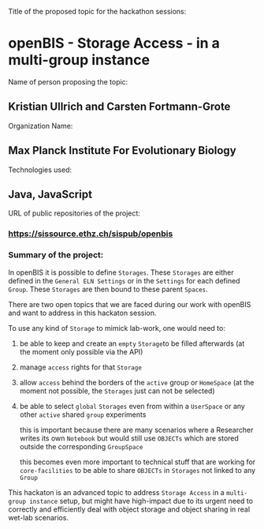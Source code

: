 Title of the proposed topic for the hackathon sessions:

# openBIS - Storage Access - in a multi-group instance

Name of person proposing the topic:

## Kristian Ullrich and Carsten Fortmann-Grote

Organization Name:

## Max Planck Institute For Evolutionary Biology

Technologies used:

## Java, JavaScript

URL of public repositories of the project:

### https://sissource.ethz.ch/sispub/openbis

### Summary of the project:

In openBIS it is possible to define `Storages`. These `Storages` are either defined in the `General ELN Settings` or in the `Settings` for each defined `Group`.
These `Storages` are then bound to these parent `Spaces`.

There are two open topics that we are faced during our work with openBIS and want to address in this hackaton session.

To use any kind of `Storage` to mimick lab-work, one would need to:

1. be able to keep and create an `empty` `Storage`to be filled afterwards (at the moment only possible via the API)
2. manage `access` rights for that `Storage`
3. allow `access` behind the borders of the `active` group or `HomeSpace` (at the moment not possible, the `Storages` just can not be selected)
5. be able to select `global` `Storages` even from within a `UserSpace` or any other `active` shared `group` experiments

     this is important because there are many scenarios where a Researcher writes its own `Notebook` but would still use `OBJECTs` which are stored outside the corresponding `GroupSpace`

     this becomes even more important to technical stuff that are working for `core-facilities` to be able to share `OBJECTs` in `Storages` not linked to any `Group`

This hackaton is an advanced topic to address `Storage Access` in a `multi-group instance` setup, but might have high-impact due to its urgent need to correctly and efficiently deal with object storage and object sharing in real wet-lab scenarios.
